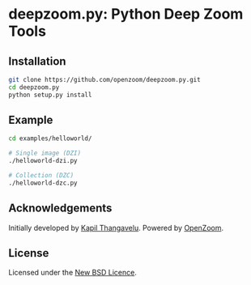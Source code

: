 # deepzoom.py: Python Deep Zoom Tools

## Installation

```bash
git clone https://github.com/openzoom/deepzoom.py.git
cd deepzoom.py
python setup.py install
```

## Example

```bash
cd examples/helloworld/

# Single image (DZI)
./helloworld-dzi.py

# Collection (DZC)
./helloworld-dzc.py
```

## Acknowledgements

Initially developed by [Kapil Thangavelu](mailto:kapil.foss@gmail.com).
Powered by [OpenZoom][].

## License

Licensed under the [New BSD Licence][bsd].


[bsd]: http://www.opensource.org/licenses/bsd-license.php
[openzoom]: http://openzoom.org
[pil]: http://www.pythonware.com/products/pil
[pillow]: https://pillow.readthedocs.io/en/stable/installation.html#basic-installation
